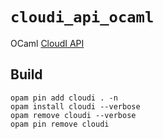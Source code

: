 `cloudi_api_ocaml`
==================

OCaml [CloudI API](http://cloudi.org/api.html#1_Intro)

Build
-----

    opam pin add cloudi . -n
    opam install cloudi --verbose
    opam remove cloudi --verbose
    opam pin remove cloudi

